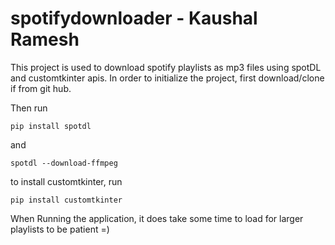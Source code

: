 # spotifydownloader - Kaushal Ramesh

This project is used to download spotify playlists as mp3 files using spotDL and customtkinter apis. In order to initialize the project, first download/clone if from git hub.

Then run 
```
pip install spotdl 
```
and
```
spotdl --download-ffmpeg
```

to install customtkinter, run
```
pip install customtkinter
```

When Running the application, it does take some time to load for larger playlists to be patient =)